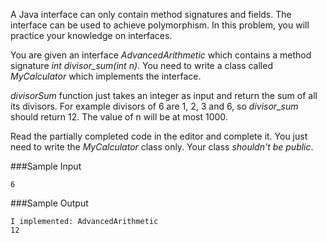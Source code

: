 A Java interface can only contain method signatures and fields. The interface can be used to achieve polymorphism. In this problem, you will practice your knowledge on interfaces.

You are given an interface *AdvancedArithmetic* which contains a method signature *int divisor_sum(int n)*. You need to write a class called *MyCalculator* which implements the interface.

*divisorSum* function just takes an integer as input and return the sum of all its divisors. For example divisors of 6 are 1, 2, 3 and 6, so *divisor_sum* should return 12. The value of n will be at most 1000.

Read the partially completed code in the editor and complete it. You just need to write the *MyCalculator* class only. Your class *shouldn't be public*.

###Sample Input
```
6
```
###Sample Output
```
I implemented: AdvancedArithmetic
12
```

